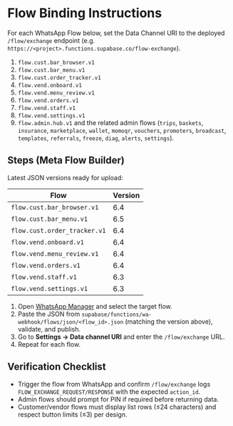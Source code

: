 # Flow Binding Instructions

For each WhatsApp Flow below, set the Data Channel URI to the deployed `/flow/exchange` endpoint (e.g. `https://<project>.functions.supabase.co/flow-exchange`).

1. `flow.cust.bar_browser.v1`
2. `flow.cust.bar_menu.v1`
3. `flow.cust.order_tracker.v1`
4. `flow.vend.onboard.v1`
5. `flow.vend.menu_review.v1`
6. `flow.vend.orders.v1`
7. `flow.vend.staff.v1`
8. `flow.vend.settings.v1`
9. `flow.admin.hub.v1` and the related admin flows (`trips`, `baskets`, `insurance`, `marketplace`, `wallet`, `momoqr`, `vouchers`, `promoters`, `broadcast`, `templates`, `referrals`, `freeze`, `diag`, `alerts`, `settings`).

## Steps (Meta Flow Builder)

Latest JSON versions ready for upload:

| Flow | Version |
| --- | --- |
| `flow.cust.bar_browser.v1` | 6.4 |
| `flow.cust.bar_menu.v1` | 6.5 |
| `flow.cust.order_tracker.v1` | 6.4 |
| `flow.vend.onboard.v1` | 6.4 |
| `flow.vend.menu_review.v1` | 6.4 |
| `flow.vend.orders.v1` | 6.4 |
| `flow.vend.staff.v1` | 6.3 |
| `flow.vend.settings.v1` | 6.3 |

1. Open [WhatsApp Manager](https://business.facebook.com/latest/wa/manage/flows) and select the target flow.
2. Paste the JSON from `supabase/functions/wa-webhook/flows/json/<flow_id>.json` (matching the version above), validate, and publish.
3. Go to **Settings → Data channel URI** and enter the `/flow/exchange` URL.
4. Repeat for each flow.

## Verification Checklist

- Trigger the flow from WhatsApp and confirm `/flow/exchange` logs `FLOW_EXCHANGE_REQUEST/RESPONSE` with the expected `action_id`.
- Admin flows should prompt for PIN if required before returning data.
- Customer/vendor flows must display list rows (≤24 characters) and respect button limits (≤3) per design.
